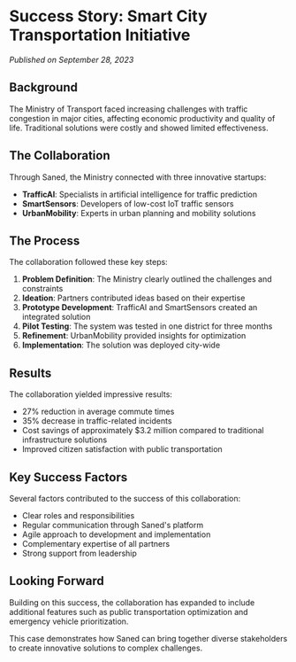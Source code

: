 # Success Story: Smart City Transportation Initiative

*Published on September 28, 2023*

## Background

The Ministry of Transport faced increasing challenges with traffic congestion in major cities, affecting economic productivity and quality of life. Traditional solutions were costly and showed limited effectiveness.

## The Collaboration

Through Saned, the Ministry connected with three innovative startups:

- **TrafficAI**: Specialists in artificial intelligence for traffic prediction
- **SmartSensors**: Developers of low-cost IoT traffic sensors
- **UrbanMobility**: Experts in urban planning and mobility solutions

## The Process

The collaboration followed these key steps:

1. **Problem Definition**: The Ministry clearly outlined the challenges and constraints
2. **Ideation**: Partners contributed ideas based on their expertise
3. **Prototype Development**: TrafficAI and SmartSensors created an integrated solution
4. **Pilot Testing**: The system was tested in one district for three months
5. **Refinement**: UrbanMobility provided insights for optimization
6. **Implementation**: The solution was deployed city-wide

## Results

The collaboration yielded impressive results:

- 27% reduction in average commute times
- 35% decrease in traffic-related incidents
- Cost savings of approximately $3.2 million compared to traditional infrastructure solutions
- Improved citizen satisfaction with public transportation

## Key Success Factors

Several factors contributed to the success of this collaboration:

- Clear roles and responsibilities
- Regular communication through Saned's platform
- Agile approach to development and implementation
- Complementary expertise of all partners
- Strong support from leadership

## Looking Forward

Building on this success, the collaboration has expanded to include additional features such as public transportation optimization and emergency vehicle prioritization.

This case demonstrates how Saned can bring together diverse stakeholders to create innovative solutions to complex challenges. 